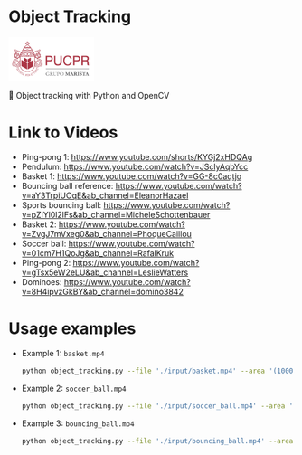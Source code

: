 # Object Tracking

<img src="https://github.com/gprzy/credit-scoring/blob/main/assets/puc.png" width="30%" height="30%"/>

🥎 Object tracking with Python and OpenCV

# Link to Videos
- Ping-pong 1: https://www.youtube.com/shorts/KYGj2xHDQAg
- Pendulum: https://www.youtube.com/watch?v=JSclyAqbYcc
- Basket 1: https://www.youtube.com/watch?v=GG-8c0aqtjo
- Bouncing ball reference: https://www.youtube.com/watch?v=aY3TrpiUOqE&ab_channel=EleanorHazael
- Sports bouncing ball: https://www.youtube.com/watch?v=pZlYl0l2lFs&ab_channel=MicheleSchottenbauer
- Basket 2: https://www.youtube.com/watch?v=ZvgJ7mVxeg0&ab_channel=PhoqueCaillou
- Soccer ball: https://www.youtube.com/watch?v=01cm7H1QoJg&ab_channel=RafalKruk
- Ping-pong 2: https://www.youtube.com/watch?v=gTsx5eW2eLU&ab_channel=LeslieWatters
- Dominoes: https://www.youtube.com/watch?v=8H4ipvzGkBY&ab_channel=domino3842

# Usage examples
- Example 1: `basket.mp4`
    ```bash
    python object_tracking.py --file './input/basket.mp4' --area '(10000,50000)'
    ```

- Example 2: `soccer_ball.mp4`
    ```bash
    python object_tracking.py --file './input/soccer_ball.mp4' --area '(500, 10000)'
    ```

- Example 3: `bouncing_ball.mp4`
    ```bash
    python object_tracking.py --file './input/bouncing_ball.mp4' --area '(200, 1000)'
    ```
